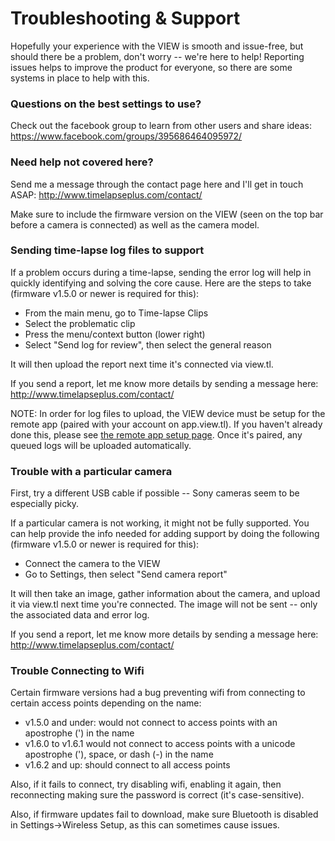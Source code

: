 # Troubleshooting & Support

Hopefully your experience with the VIEW is smooth and issue-free, but should there be a problem, don't worry -- we're here to help!  Reporting issues helps to improve the product for everyone, so there are some systems in place to help with this.

### Questions on the best settings to use?
Check out the facebook group to learn from other users and share ideas: <https://www.facebook.com/groups/395686464095972/>

### Need help not covered here?
Send me a message through the contact page here and I'll get in touch ASAP: <http://www.timelapseplus.com/contact/>

Make sure to include the firmware version on the VIEW (seen on the top bar before a camera is connected) as well as the camera model.

### Sending time-lapse log files to support
If a problem occurs during a time-lapse, sending the error log will help in quickly identifying and solving the core cause.  Here are the steps to take (firmware v1.5.0 or newer is required for this):

- From the main menu, go to Time-lapse Clips
- Select the problematic clip
- Press the menu/context button (lower right)
- Select "Send log for review", then select the general reason

It will then upload the report next time it's connected via view.tl.

If you send a report, let me know more details by sending a message here: <http://www.timelapseplus.com/contact/>

<aside class="notice">NOTE: In order for log files to upload, the VIEW device must be setup for the remote app (paired with your account on app.view.tl). If you haven't already done this, please see <a href="#remote-internet-method">the remote app setup page</a>.  Once it's paired, any queued logs will be uploaded automatically.</aside>

### Trouble with a particular camera
First, try a different USB cable if possible -- Sony cameras seem to be especially picky.

If a particular camera is not working, it might not be fully supported.  You can help provide the info needed for adding support by doing the following (firmware v1.5.0 or newer is required for this):

- Connect the camera to the VIEW
- Go to Settings, then select "Send camera report"

It will then take an image, gather information about the camera, and upload it via view.tl next time you're connected.  The image will not be sent -- only the associated data and error log.

If you send a report, let me know more details by sending a message here: <http://www.timelapseplus.com/contact/>

### Trouble Connecting to Wifi
Certain firmware versions had a bug preventing wifi from connecting to certain access points depending on the name:

- v1.5.0 and under: would not connect to access points with an apostrophe (') in the name
- v1.6.0 to v1.6.1 would not connect to access points with a unicode apostrophe ('), space, or dash (-) in the name
- v1.6.2 and up: should connect to all access points

Also, if it fails to connect, try disabling wifi, enabling it again, then reconnecting making sure the password is correct (it's case-sensitive).

Also, if firmware updates fail to download, make sure Bluetooth is disabled in Settings->Wireless Setup, as this can sometimes cause issues.